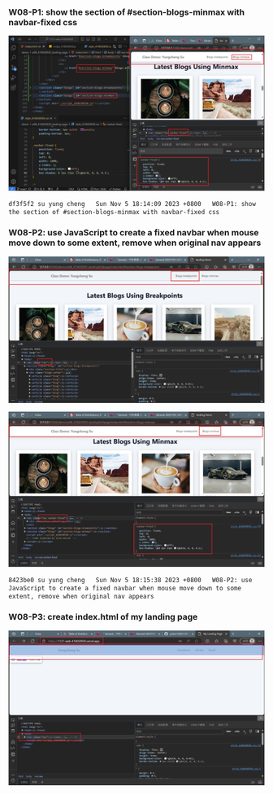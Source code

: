 ### W08-P1: show the section of #section-blogs-minmax with navbar-fixed css
 
![](w08-p1.png) 
```
df3f5f2 su yung cheng   Sun Nov 5 18:14:09 2023 +0800   W08-P1: show the section of #section-blogs-minmax with navbar-fixed css
```

### W08-P2: use JavaScript to create a fixed navbar when mouse move down to some extent, remove when original nav appears
 
![](w08-p2-1.png)
 
![](w08-p2-2.png)
 
```
8423be0 su yung cheng   Sun Nov 5 18:15:38 2023 +0800   W08-P2: use JavaScript to create a fixed navbar when mouse move down to some extent, remove when original nav appears
```

### W08-P3: create index.html of my landing page
 
![](w08-p3.png)
 
```
 
```